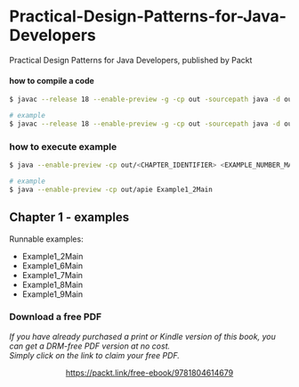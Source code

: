 # Practical-Design-Patterns-for-Java-Developers
Practical Design Patterns for Java Developers, published by Packt

#### how to compile a code
```bash
$ javac --release 18 --enable-preview -g -cp out -sourcepath java -d out ./<CHAPTER_NUMBER>/<CHAPTER_IDENTIFIER>/*.java

# example 
$ javac --release 18 --enable-preview -g -cp out -sourcepath java -d out ./Chapter01/apie/*.java
```

### how to execute example
```bash
$ java --enable-preview -cp out/<CHAPTER_IDENTIFIER> <EXAMPLE_NUMBER_MAIN>

# example
$ java --enable-preview -cp out/apie Example1_2Main
```

## Chapter 1 - examples
Runnable examples:
- Example1_2Main
- Example1_6Main
- Example1_7Main
- Example1_8Main
- Example1_9Main

### Download a free PDF

 <i>If you have already purchased a print or Kindle version of this book, you can get a DRM-free PDF version at no cost.<br>Simply click on the link to claim your free PDF.</i>
<p align="center"> <a href="https://packt.link/free-ebook/9781804614679">https://packt.link/free-ebook/9781804614679 </a> </p>